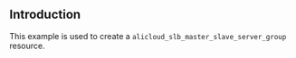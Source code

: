 ## Introduction

This example is used to create a `alicloud_slb_master_slave_server_group` resource.
